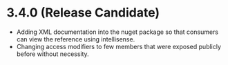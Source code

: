 # 3.4.0 (Release Candidate)

- Adding XML documentation into the nuget package so that consumers can view the reference using intellisense.
- Changing access modifiers to few members that were exposed publicly before without necessity.
